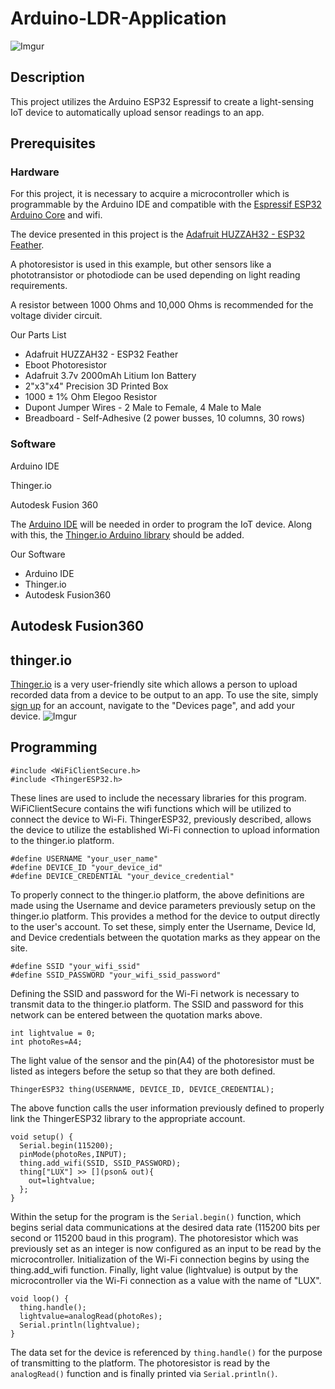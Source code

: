 # Arduino-LDR-Application
![Imgur](https://i.imgur.com/FVU1o2n.png)
## Description
This project utilizes the Arduino ESP32 Espressif to create a light-sensing IoT device to automatically upload sensor readings to an app. 

## Prerequisites
### Hardware
For this project, it is necessary to acquire a microcontroller which is programmable by the Arduino IDE and compatible with the [Espressif ESP32 Arduino Core](https://github.com/espressif/arduino-esp32) and wifi.

The device presented in this project is the [Adafruit HUZZAH32 - ESP32 Feather](https://learn.adafruit.com/adafruit-huzzah32-esp32-feather/overview).

A photoresistor is used in this example, but other sensors like a phototransistor or photodiode can be used depending on light reading requirements.

A resistor between 1000 Ohms and 10,000 Ohms is recommended for the voltage divider circuit. 

Our Parts List
* Adafruit HUZZAH32 - ESP32 Feather
* Eboot Photoresistor
* Adafruit 3.7v 2000mAh Litium Ion Battery
* 2"x3"x4" Precision 3D Printed Box
* 1000 ± 1% Ohm Elegoo Resistor
* Dupont Jumper Wires - 2 Male to Female, 4 Male to Male
* Breadboard - Self-Adhesive (2 power busses, 10 columns, 30 rows)



### Software
Arduino IDE

Thinger.io

Autodesk Fusion 360

The [Arduino IDE](https://www.arduino.cc/en/Main/Software) will be needed in order to program the IoT device. Along with this, the [Thinger.io Arduino library](https://github.com/thinger-io/Arduino-Library) should be added.

Our Software
* Arduino IDE
* Thinger.io
* Autodesk Fusion360

## Autodesk Fusion360 

## thinger.io
[Thinger.io](https://thinger.io/) is a very user-friendly site which allows a person to upload recorded data from a device to be output to an app. To use the site, simply [sign up](https://console.thinger.io/#/signup) for an account, navigate to the "Devices page", and add your device.
![Imgur](https://i.imgur.com/DEgTWAZ.png)

## Programming
```
#include <WiFiClientSecure.h>
#include <ThingerESP32.h>
```
These lines are used to include the necessary libraries for this program. WiFiClientSecure contains the wifi functions which will be utilized to connect the device to Wi-Fi. ThingerESP32, previously described, allows the device to utilize the established Wi-Fi connection to upload information to the thinger.io platform.
```
#define USERNAME "your_user_name"
#define DEVICE_ID "your_device_id"
#define DEVICE_CREDENTIAL "your_device_credential"
```
To properly connect to the thinger.io platform, the above definitions are made using the Username and device parameters previously setup on the thinger.io platform. This provides a method for the device to output directly to the user's account. To set these, simply enter the Username, Device Id, and Device credentials between the quotation marks as they appear on the site.
```
#define SSID "your_wifi_ssid"
#define SSID_PASSWORD "your_wifi_ssid_password"
```
Defining the SSID and password for the Wi-Fi network is necessary to transmit data to the thinger.io platform. The SSID and password for this network can be entered between the quotation marks above.
```
int lightvalue = 0;
int photoRes=A4;
```
The light value of the sensor and the pin(A4) of the photoresistor must be listed as integers before the setup so that they are both defined. 
```
ThingerESP32 thing(USERNAME, DEVICE_ID, DEVICE_CREDENTIAL);
```
The above function calls the user information previously defined to properly link the ThingerESP32 library to the appropriate account.
```
void setup() {
  Serial.begin(115200);
  pinMode(photoRes,INPUT);
  thing.add_wifi(SSID, SSID_PASSWORD);
  thing["LUX"] >> [](pson& out){
    out=lightvalue;
  };
}
```
Within the setup for the program is the ```Serial.begin()``` function, which begins serial data communications at the desired data rate (115200 bits per second or 115200 baud in this program). The photoresistor which was previously set as an integer is now configured as an input to be read by the microcontroller. Initialization of the Wi-Fi connection begins by using the thing.add_wifi function. Finally, light value (lightvalue) is output by the microcontroller via the Wi-Fi connection as a value with the name of "LUX".
```
void loop() {
  thing.handle();
  lightvalue=analogRead(photoRes);
  Serial.println(lightvalue);
}
```
The data set for the device is referenced by ```thing.handle()``` for the purpose of transmitting to the platform. The photoresistor is read by the ```analogRead()``` function and is finally printed via ```Serial.println()```.
